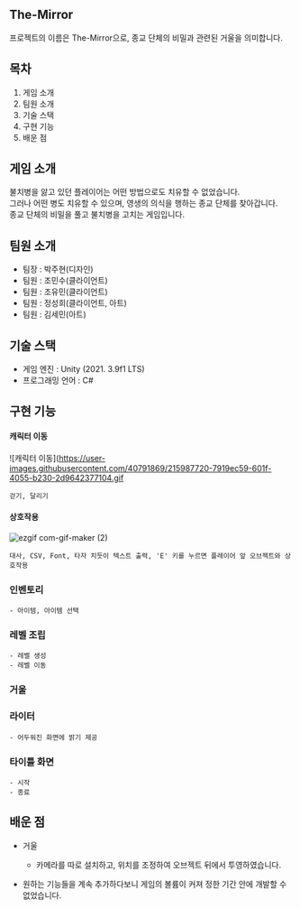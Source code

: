 ## The-Mirror
  프로젝트의 이름은 The-Mirror으로, 종교 단체의 비밀과 관련된 거울을 의미합니다.

## 목차
  1. 게임 소개
  2. 팀원 소개
  3. 기술 스택
  4. 구현 기능
  5. 배운 점
  
## 게임 소개
  불치병을 앓고 있던 플레이어는 어떤 방법으로도 치유할 수 없었습니다. <br/>
  그러나 어떤 병도 치유할 수 있으며, 영생의 의식을 행하는 종교 단체를 찾아갑니다.<br/>
  종교 단체의 비밀을 풀고 불치병을 고치는 게임입니다.
  
## 팀원 소개
  - 팀장 : 박주현(디자인)
  - 팀원 : 조민수(클라이언트)
  - 팀원 : 조유민(클라이언트)
  - 팀원 : 정성희(클라이언트, 아트)
  - 팀원 : 김세민(아트)

## 기술 스택
  - 게임 엔진 : Unity (2021. 3.9f1 LTS)
  - 프로그래밍 언어 : C#

## 구현 기능

#### 캐릭터 이동

![캐릭터 이동](https://user-images.githubusercontent.com/40791869/215987720-7919ec59-601f-4055-b230-2d9642377104.gif
    
    걷기, 달리기

#### 상호작용
![ezgif com-gif-maker (2)](https://user-images.githubusercontent.com/40791869/216067930-358e405d-1649-4be3-98d2-ab395ed8d5af.gif)

    대사, CSV, Font, 타자 치듯이 텍스트 출력, 'E' 키를 누르면 플레이어 앞 오브젝트와 상호작용
  
### 인벤토리
    - 아이템, 아이템 선택
   
### 레벨 조립
    - 레벨 생성
    - 레벨 이동
    
### 거울
  
### 라이터
    - 어두워진 화면에 밝기 제공
  
### 타이틀 화면
    - 시작
    - 종료

## 배운 점
  - 거울
    - 카메라를 따로 설치하고, 위치를 조정하여 오브젝트 뒤에서 투영하였습니다.
    
  - 원하는 기능들을 계속 추가하다보니 게임의 볼륨이 커져 정한 기간 안에 개발할 수 없었습니다.
